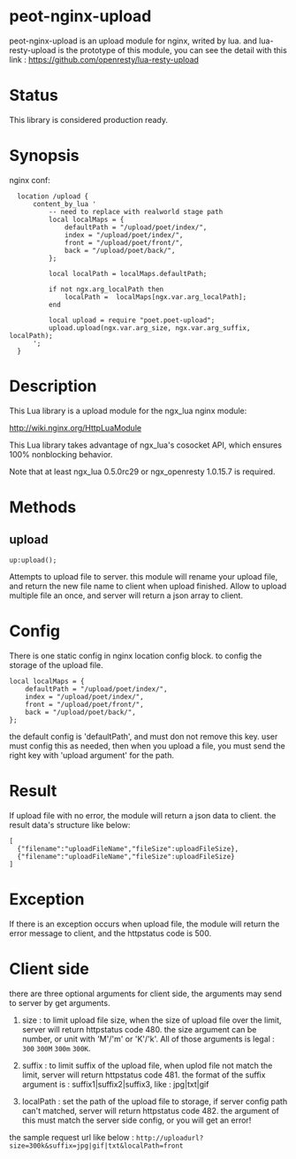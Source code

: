 peot-nginx-upload
=================

peot-nginx-upload is an upload module for nginx, writed by lua.
and lua-resty-upload is the prototype of this module, you can see the detail with this link : https://github.com/openresty/lua-resty-upload

Status
======

This library is considered production ready.

Synopsis
========

nginx conf:

```
  location /upload {
      content_by_lua '
          -- need to replace with realworld stage path
          local localMaps = {
              defaultPath = "/upload/poet/index/",
              index = "/upload/poet/index/",
              front = "/upload/poet/front/",
              back = "/upload/poet/back/",
          };

          local localPath = localMaps.defaultPath;

          if not ngx.arg_localPath then 
              localPath =  localMaps[ngx.var.arg_localPath];
          end     

          local upload = require "poet.poet-upload";
          upload.upload(ngx.var.arg_size, ngx.var.arg_suffix, localPath);
      ';
  }
```

Description
===========

This Lua library is a upload module for the ngx_lua nginx module:

http://wiki.nginx.org/HttpLuaModule

This Lua library takes advantage of ngx_lua's cosocket API, which ensures 100% nonblocking behavior.

Note that at least ngx_lua 0.5.0rc29 or ngx_openresty 1.0.15.7 is required.


Methods
=======

upload
------
`up:upload();`

Attempts to upload file to server.
this module will rename your upload file, and return the new file name to client when upload finished.
Allow to upload multiple file an once, and server will return a json array to client.

Config
=======
There is one static config in nginx location config block. to config the storage of the upload file.
```
local localMaps = {
    defaultPath = "/upload/poet/index/",
    index = "/upload/poet/index/",
    front = "/upload/poet/front/",
    back = "/upload/poet/back/",
};
```
the default config is 'defaultPath', and must don not remove this key.
user must config this as needed, then when you upload a file, you must send the right key with 'upload argument' for the path.

Result
===========
If upload file with no error, the module will return a json data to client.
the result data's structure like below:
```
[
  {"filename":"uploadFileName","fileSize":uploadFileSize},
  {"filename":"uploadFileName","fileSize":uploadFileSize}
]
```

Exception
===========

If there is an exception occurs when upload file, the module will return the error message to client, and the httpstatus code is 500.

Client side
===========

there are three optional arguments for client side, the arguments may send to server by get arguments.

1. size : to limit upload file size, when the size of upload file over the limit, server will return httpstatus code 480.
          the size argument can be number, or unit with 'M'/'m' or 'K'/'k'. All of those arguments is legal : `300` `300M` `300m` `300K`.

2. suffix : to limit suffix of the upload file, when uplod file not match the limit, server will return httpstatus code 481.
          the format of the suffix argument is : suffix1|suffix2|suffix3, like : jpg|txt|gif
          
3. localPath : set the path of the upload file to storage, if server config path can't matched, server will return httpstatus code 482.
          the argument of this must match the server side config, or you will get an error!

the sample request url like below :
`http://uploadurl?size=300k&suffix=jpg|gif|txt&localPath=front`

